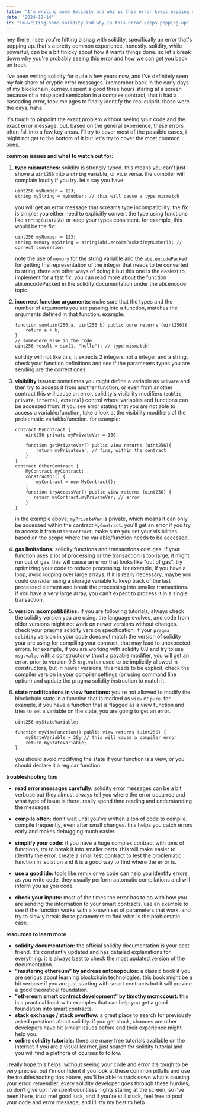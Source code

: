 ```yaml
---
title: "I'm writing some Solidity and why is this error keeps popping up?"
date: "2024-12-14"
id: "im-writing-some-solidity-and-why-is-this-error-keeps-popping-up"
---
```


hey there, i see you're hitting a snag with solidity, specifically an error that's popping up. that's a pretty common experience, honestly. solidity, while powerful, can be a bit finicky about how it wants things done. so let's break down why you're probably seeing this error and how we can get you back on track.

i’ve been writing solidity for quite a few years now, and i've definitely seen my fair share of cryptic error messages. i remember back in the early days of my blockchain journey, i spent a good three hours staring at a screen because of a misplaced semicolon in a complex contract, that it had a cascading error, took me ages to finally identify the real culprit. those were the days, haha.

it's tough to pinpoint the exact problem without seeing your code and the exact error message. but, based on the general experience, these errors often fall into a few key areas. i’ll try to cover most of the possible cases, i might not get to the bottom of it but let's try to cover the most common ones.

**common issues and what to watch out for:**

1.  **type mismatches:** solidity is strongly typed. this means you can't just shove a `uint256` into a `string` variable, or vice versa. the compiler will complain loudly if you try. let's say you have:

    ```solidity
    uint256 myNumber = 123;
    string myString = myNumber; // this will cause a type mismatch
    ```

    you will get an error message that screams type incompatibility. the fix is simple: you either need to explicitly convert the type using functions like `string(uint256)` or keep your types consistent. for example, this would be the fix:

    ```solidity
    uint256 myNumber = 123;
    string memory myString = string(abi.encodePacked(myNumber)); // correct conversion
    ```

    note the use of `memory` for the string variable and the `abi.encodePacked` for getting the representation of the integer that needs to be converted to string, there are other ways of doing it but this one is the easiest to implement for a fast fix. you can read more about the function abi.encodePacked in the solidity documentation under the abi.encode topic.

2.  **incorrect function arguments:** make sure that the types and the number of arguments you are passing into a function, matches the arguments defined in that function. example:

    ```solidity
    function sum(uint256 a, uint256 b) public pure returns (uint256){
        return a + b;
    }
    // somewhere else in the code
    uint256 result = sum(1, "hello"); // type mismatch!
    ```

    solidity will not like this, it expects 2 integers not a integer and a string. check your function definitions and see if the parameters types you are sending are the correct ones.

3.  **visibility issues:** sometimes you might define a variable as `private` and then try to access it from another function, or even from another contract this will cause an error. solidity's visibility modifiers (`public`, `private`, `internal`, `external`) control where variables and functions can be accessed from. if you see error stating that you are not able to access a variable/function, take a look at the visibility modifiers of the problematic variable/function. for example:

    ```solidity
    contract MyContract {
        uint256 private myPrivateVar = 100;

        function getPrivateVar() public view returns (uint256){
            return myPrivateVar; // fine, within the contract
        }
    }
    contract OtherContract {
        MyContract myContract;
        constructor() {
            myContract = new MyContract();
        }
        function tryAccessVar() public view returns (uint256) {
           return myContract.myPrivateVar; // error
        }
    }

    ```

    in the example above, `myPrivateVar` is private, which means it can only be accessed within the contract `MyContract`. you'll get an error if you try to access it from `OtherContract`. make sure you set your visibilities based on the scope where the variable/function needs to be accessed.

4.  **gas limitations:** solidity functions and transactions cost gas. if your function uses a lot of processing or the transaction is too large, it might run out of gas. this will cause an error that looks like "out of gas". try optimizing your code to reduce processing. for example, if you have a loop, avoid looping over large arrays. if it is really necessary, maybe you could consider using a storage variable to keep track of the last processed element and break the processing into smaller transactions. if you have a very large array, you can't expect to process it in a single transaction.

5.  **version incompatibilities:** if you are following tutorials, always check the solidity version you are using. the language evolves, and code from older versions might not work on newer versions without changes. check your pragma solidity version specification. if your `pragma solidity` version in your code does not match the version of solidity your are using for compiling your contract, that may lead to unexpected errors. for example, if you are working with solidity 0.8 and try to use `msg.value` with a constructor without a payable modifier, you will get an error. prior to version 0.8 `msg.value` used to be implicitly allowed in constructors, but in newer versions, this needs to be explicit. check the compiler version in your compiler settings (or using command line option) and update the pragma solidity instruction to match it.

6.  **state modifications in view functions:** you're not allowed to modify the blockchain state in a function that is marked as `view` or `pure`. for example, if you have a function that is flagged as a view function and tries to set a variable on the state, you are going to get an error.

    ```solidity
    uint256 myStateVariable;

    function myViewFunction() public view returns (uint256) {
        myStateVariable = 20; // this will cause a compiler error
        return myStateVariable;
    }
    ```

    you should avoid modifying the state if your function is a view, or you should declare it a regular function.

**troubleshooting tips**

*   **read error messages carefully:** solidity error messages can be a bit verbose but they almost always tell you where the error occurred and what type of issue is there. really spend time reading and understanding the messages.

*   **compile often:** don't wait until you've written a ton of code to compile. compile frequently, even after small changes. this helps you catch errors early and makes debugging much easier.

*   **simplify your code:** if you have a huge complex contract with tons of functions, try to break it into smaller parts. this will make easier to identify the error. create a small test contract to test the problematic function in isolation and it is a good way to find where the error is.

*   **use a good ide:** tools like remix or vs code can help you identify errors as you write code, they usually perform automatic compilations and will inform you as you code.

*   **check your inputs:** most of the times the error has to do with how you are sending the information to your smart contracts. use an example to see if the function works with a known set of parameters that work. and try to slowly break those parameters to find what is the problematic case.

**resources to learn more**

*   **solidity documentation:** the official solidity documentation is your best friend. it's constantly updated and has detailed explanations for everything. it is always best to check the most updated version of the documentation.
*   **"mastering ethereum" by andreas antonopoulos:** a classic book if you are serious about learning blockchain technologies. this book might be a bit verbose if you are just starting with smart contracts but it will provide a good theoretical foundation.
*   **"ethereum smart contract development" by timothy mcmccourt:** this is a practical book with examples that can help you get a good foundation into smart contracts.
*   **stack exchange / stack overflow:** a great place to search for previously asked questions about solidity. if you get stuck, chances are other developers have hit similar issues before and their experience might help you.
*   **online solidity tutorials:** there are many free tutorials available on the internet if you are a visual learner, just search for solidity tutorial and you will find a plethora of courses to follow.

i really hope this helps. without seeing your code and error it's tough to be very precise. but i'm confident if you look at these common pitfalls and use the troubleshooting tips above, you'll be able to track down what's causing your error. remember, every solidity developer goes through these hurdles, so don’t give up! i've spent countless nights staring at the screen, so i've been there, trust me! good luck, and if you're still stuck, feel free to post your code and error message, and i'll try my best to help.
